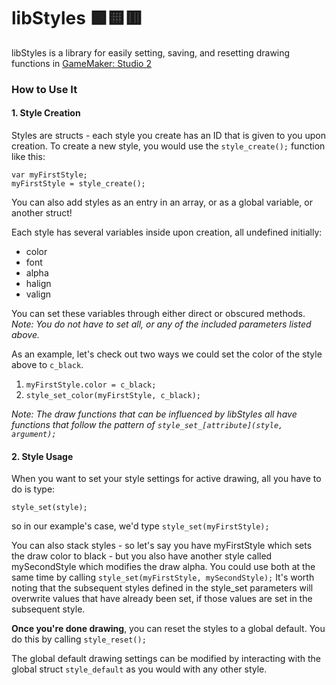 # libStyles 🟩🟨🟥
libStyles is a library for easily setting, saving, and resetting drawing functions in [GameMaker: Studio 2](https://yoyogames.com/)

### How to Use It

#### 1. Style Creation
Styles are structs - each style you create has an ID that is given to you upon creation.
To create a new style, you would use the `style_create();` function like this:

    var myFirstStyle;
    myFirstStyle = style_create();
You can also add styles as an entry in an array, or as a global variable, or another struct!

Each style has several variables inside upon creation, all undefined initially:

 - color
 - font
 - alpha
 - halign
 - valign

You can set these variables through either direct or obscured methods.
*Note: You do not have to set all, or any of the included parameters listed above.*

As an example, let's check out two ways we could set the color of the style above to `c_black`.

 1. `myFirstStyle.color = c_black;`
 2. `style_set_color(myFirstStyle, c_black);`

*Note: The draw functions that can be influenced by libStyles all have functions that follow the pattern of `style_set_[attribute](style, argument);`*

 #### 2. Style Usage
 When you want to set your style settings for active drawing, all you have to do is type:
 

    style_set(style);
so in our example's case, we'd type `style_set(myFirstStyle);`

You can also stack styles - so let's say you have myFirstStyle which sets the draw color to black - but you also have another style called mySecondStyle which modifies the draw alpha. You could use both at the same time by calling `style_set(myFirstStyle, mySecondStyle);`
It's worth noting that the subsequent styles defined in the style_set parameters will overwrite values that have already been set, if those values are set in the subsequent style.

**Once you're done drawing**, you can reset the styles to a global default. 
You do this by calling `style_reset();`

The global default drawing settings can be modified by interacting with the global struct `style_default` as you would with any other style. 